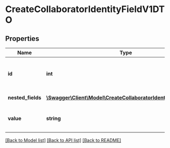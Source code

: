 # CreateCollaboratorIdentityFieldV1DTO

## Properties
Name | Type | Description | Notes
------------ | ------------- | ------------- | -------------
**id** | **int** | The unique Id of the field you&#x27;d like to update. | 
**nested_fields** | [**\Swagger\Client\Model\CreateCollaboratorIdentityFieldV1DTO[]**](CreateCollaboratorIdentityFieldV1DTO.md) | Nested fields | 
**value** | **string** | The new value of the contract field. | 

[[Back to Model list]](../../README.md#documentation-for-models) [[Back to API list]](../../README.md#documentation-for-api-endpoints) [[Back to README]](../../README.md)

